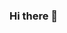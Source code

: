 ### Hi there 👋

<!--
**I'm JoshAtticus

[![Anurag's GitHub stats](https://github-readme-stats.vercel.app/api?username=JoshAtticus)](https://github.com/anuraghazra/github-readme-stats)

